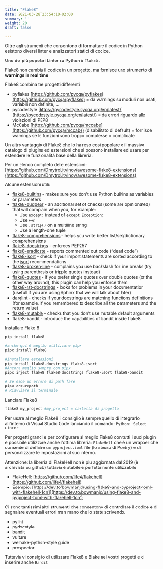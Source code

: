 ```yaml
---
title: "Flake8"
date: 2021-03-28T23:54:10+02:00
summary: ''
weight: 20
draft: false

---
```

Oltre agli strumenti che consentono di formattare il codice in Python esistono diversi linter e analizzatori statici di codice.

Uno dei più popolari Linter su Python è `Flake8` .

Flake8 non cambia il codice in un progetto, ma fornisce uno strumento di **warnings in real time** 

Flake8 combina tre progetti differenti

- pyflakes [https://github.com/pycqa/pyflakes](https://github.com/pycqa/pyflakes) = da warnings su moduli non usati, variabili non definite, ...
- pycodestyle [https://pycodestyle.pycqa.org/en/latest/](https://pycodestyle.pycqa.org/en/latest/) = da errori riguardo alle violazioni di PEP8
- McCabe [https://github.com/pycqa/mccabe](https://github.com/pycqa/mccabe) (disabilitato di default) = fornisce warnings se le funzioni sono troppo complesse o complicate

Un altro vantaggio di Flake8 che lo ha reso così popolare è il massivo catalogo di plugins ed estensioni che si possono installare ed usare per estendere le funzionalità base della libreria.

Per un elenco completo delle estensioni: [https://github.com/DmytroLitvinov/awesome-flake8-extensions](https://github.com/DmytroLitvinov/awesome-flake8-extensions)

Alcune estensioni utili:

- [flake8-builtins](https://github.com/gforcada/flake8-builtins) - makes sure you don’t use Python builtins as variables or parameters
- [flake8-bugbear](https://github.com/PyCQA/flake8-bugbear) - an additional set of checks (some are opinionated) that will complain when you, for example:
    - Use `except:` instead of `except Exception:`
    - Use `++n`
    - Use `.strip()` on a multiline string
    - Use a length-one tuple
- [flake8-comprehensions](https://github.com/adamchainz/flake8-comprehensions) - helps you write better list/set/dictionary comprehensions
- [flake8-docstrings](https://pypi.org/project/flake8-docstrings/) - enforces PEP257
- [flake8-eradicate](https://github.com/sobolevn/flake8-eradicate) - reports commented out code (“dead code”)
- [flake8-isort](https://pypi.org/project/flake8-isort/) - check if your import statements are sorted according to the [isort](https://pypi.org/project/isort/) recommendations
- [flake8-broken-line](https://github.com/sobolevn/flake8-broken-line) - complains you use backslash for line breaks (try using parenthesis or tripple quotes instead)
- [flake8-quotes](https://github.com/zheller/flake8-quotes) - if you prefer single quotes over double quotes (or the other way around), this plugin can help you enforce them
- [flake8-rst-docstrings](https://github.com/peterjc/flake8-rst-docstrings) - looks for problems in your documentation (usefull if you are using Sphinx that we will talk about later)
- [darglint](https://github.com/terrencepreilly/darglint) - checks if your docstrings are matching functions definitions (for example, if you remembered to describe all the parameters and the return value)
- [flake8-mutable](https://github.com/ebeweber/flake8-mutable) - checks that you don’t use mutable default arguments
- flake8-bandit - introduce the capabilities of bandit inside flake8

Installare Flake 8

```bash
pip install flake8

#anche qui è meglio utilizzare pipx
pipx install flake8

#Installare estensioni
pip install flake8-docstrings flake8-isort
#Ancora meglio sempre con pipx
pipx inject flake8 flake8-docstrings flake8-isort flake8-bandit

# Se esce un errore di path fare
pipx ensurepath
# Riavviare il terminale
```

Lanciare Flake8

```bash
flake8 my_project #my_project = cartella di progetto
```

Per usare al meglio Flake8 il consiglio è sempre quello di integrarlo all'interno di Visual Studio Code lanciando il comando: `Python: Select Linter` 

Per progetti grandi e per configurare al meglio Flake8 con tutti i suoi plugin è possibile utilizzare anche l'ottima libreria: `FlakeHell` che è un wrapper che consente di definire un `pyproject.toml` file (lo stesso di Poetry) e di personalizzare le impostazioni al suo interno.

 Attenzione: la libreria di FlakeHell non è piu aggiornata dal 2019 (è archiviata su github) tuttavia è stabile e perfettamente utilizzabile

- FlakeHell: [https://github.com/life4/flakehell](https://github.com/life4/flakehell)
- Esempio: [https://dev.to/bowmanjd/using-flake8-and-pyproject-toml-with-flakehell-1cn1](https://dev.to/bowmanjd/using-flake8-and-pyproject-toml-with-flakehell-1cn1)

Ci sono tantissimi altri strumenti che consentono di controllare il codice e di segnalare eventuali errori man mano che lo state scrivendo.

- pylint
- pydocstyle
- bandit
- vulture
- wemake-python-style guide
- prospector

Tuttavia vi consiglio di utilizzare Flake8 e Blake nei vostri progetti e di inserire anche `Bandit`
